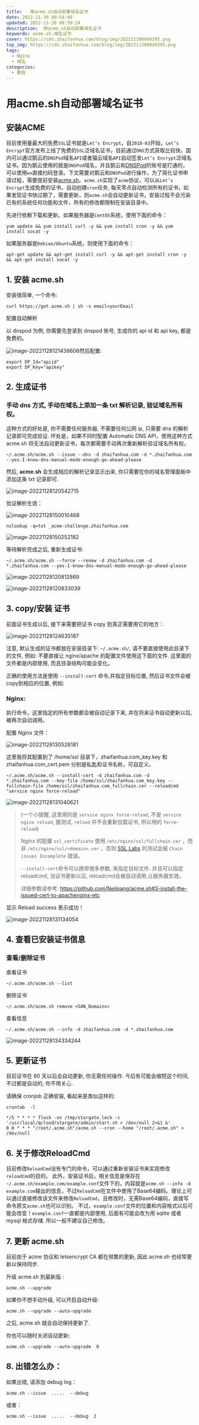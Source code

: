 ```yaml
---
title:   用acme.sh自动部署域名证书
date: 2022-11-30 00:54:08
updated: 2022-11-30 00:59:24
description:  用acme.sh自动部署域名证书
keywords: acme.sh,域名证书
cover: https://cdn.zhaifanhua.com/blog/img/202211300049395.png
top_img: https://cdn.zhaifanhua.com/blog/img/202211300049395.png
tags:
  - Nginx
  - 域名
categories:
  - 教程
---
```






# 用acme.sh自动部署域名证书

## 安装ACME

目前使用量最大的免费`SSL`证书就是`Let’s Encrypt`，自`2018-03`开始，`Let’s Encrypt`官方发布上线了免费的`SSL`泛域名证书，目前通过`DNS`方式获取比较快，国内可以通过鹅云的`DNSPod`域名`API`或者猫云域名`API`自动签发`Let’s Encrypt`泛域名证书。因为鹅云使用的就是`DNSPod`域名，并且鹅云和[DNSPod](https://link.juejin.cn?target=https%3A%2F%2Fwww.dnspod.cn)的账号是打通的，可以使用`wx`直接扫码登录。下文需要对鹅云和`DNSPod`进行操作，为了简化证书申请过程，需要提前安装[acme.sh](https://link.juejin.cn?target=https%3A%2F%2Fgithub.com%2Facmesh-official%2Facme.sh)。`acme.sh`实现了`acme`协议，可以从`Let’s Encrypt`生成免费的证书，自动创建`cron`任务, 每天零点自动检测所有的证书，如果发现证书快过期了，需要更新，则`acme.sh`会自动更新证书，安装过程不会污染已有的系统任何功能和文件，所有的修改都限制在安装目录中。

先进行依赖下载和更新。如果服务器是`CentOS`系统，使用下面的命令：

```shell
yum update && yum install curl -y && yum install cron -y && yum install socat -y
```

如果服务器是`Debian/Ubuntu`系统，则使用下面的命令：

```shell
apt-get update && apt-get install curl -y && apt-get install cron -y && apt-get install socat -y
```

## 1. 安装 **acme.sh**

安装很简单, 一个命令:

```shell
curl https://get.acme.sh | sh -s email=yourEmail
```

配置自动解析

以 dnspod 为例, 你需要先登录到 dnspod 账号, 生成你的 api id 和 api key, 都是免费的。

![image-20221128121438606](https://cdn.zhaifanhua.com/blog/img/202211300049391.png)然后配置:

```shell
export DP_Id="apiid"
export DP_Key="apikey"
```

## 2. 生成证书

### 手动 dns 方式, 手动在域名上添加一条 txt 解析记录, 验证域名所有权。

这种方式的好处是, 你不需要任何服务器, 不需要任何公网 ip, 只需要 dns 的解析记录即可完成验证. 坏处是，如果不同时配置 Automatic DNS API，使用这种方式 acme.sh 将无法自动更新证书，每次都需要手动再次重新解析验证域名所有权。

```shell
~/.acme.sh/acme.sh --issue --dns -d zhaifanhua.com -d *.zhaifanhua.com --yes-I-know-dns-manual-mode-enough-go-ahead-please
```

然后, **acme.sh** 会生成相应的解析记录显示出来, 你只需要在你的域名管理面板中添加这条 txt 记录即可.

![image-20221128120542715](https://cdn.zhaifanhua.com/blog/img/202211300049392.png)

验证解析生效：

![image-20221128150010468](https://cdn.zhaifanhua.com/blog/img/202211300049393.png)

```shell
nslookup -q=txt _acme-challenge.zhaifanhua.com
```

![image-20221128150252182](https://cdn.zhaifanhua.com/blog/img/202211300049394.png)

等待解析完成之后, 重新生成证书:

```shell
~/.acme.sh/acme.sh --force --renew -d zhaifanhua.com -d *.zhaifanhua.com --yes-I-know-dns-manual-mode-enough-go-ahead-please
```

![image-20221128120812869](https://cdn.zhaifanhua.com/blog/img/202211300049395.png)

![image-20221128120833039](https://cdn.zhaifanhua.com/blog/img/202211300049396.png)

## 3. copy/安装 证书

前面证书生成以后, 接下来需要把证书 copy 到真正需要用它的地方：

![image-20221128124635187](https://cdn.zhaifanhua.com/blog/img/202211300049397.png)

注意, 默认生成的证书都放在安装目录下: `~/.acme.sh/`, 请不要直接使用此目录下的文件, 例如: 不要直接让 nginx/apache 的配置文件使用这下面的文件. 这里面的文件都是内部使用, 而且目录结构可能会变化。

正确的使用方法是使用 `--install-cert` 命令,并指定目标位置, 然后证书文件会被copy到相应的位置, 例如:

### Nginx:

执行命令，这里指定的所有参数都会被自动记录下来, 并在将来证书自动更新以后, 被再次自动调用。

配置 Nginx 文件：

![image-20221128130528181](https://cdn.zhaifanhua.com/blog/img/202211300049398.png)

这里我将其配置到了 /home/ssl 目录下，zhaifanhua.com_key.key 和 zhaifanhua.com_cert.pem 分别是私匙和证书名称，可自定义。

```
~/.acme.sh/acme.sh --install-cert -d zhaifanhua.com -d *.zhaifanhua.com --key-file /home/ssl/zhaifanhua.com_key.key --fullchain-file /home/ssl/zhaifanhua.com_fullchain.cer --reloadcmd "service nginx force-reload"
```

![image-20221128131040621](https://cdn.zhaifanhua.com/blog/img/202211300049399.png)

> (一个小提醒, 这里用的是 `service nginx force-reload`, 不是 `service nginx reload`, 据测试, `reload` 并不会重新加载证书, 所以用的 `force-reload`)
>
> Nginx 的配置 `ssl_certificate` 使用 `/etc/nginx/ssl/fullchain.cer` ，而非 `/etc/nginx/ssl/<domain>.cer` ，否则 [SSL Labs](https://www.ssllabs.com/ssltest/) 的测试会报 `Chain issues Incomplete` 错误。
>
> `--install-cert`命令可以携带很多参数, 来指定目标文件. 并且可以指定 reloadcmd, 当证书更新以后, reloadcmd会被自动调用,让服务器生效。
>
> 详细参数请参考: https://github.com/Neilpang/acme.sh#3-install-the-issued-cert-to-apachenginx-etc

显示 Reload success 表示成功！

![image-20221128131134054](https://cdn.zhaifanhua.com/blog/img/202211300049400.png)

## 4. 查看已安装证书信息

### 查看/删除证书

查看证书

```
~/.acme.sh/acme.sh --list
```

删除证书

```
~/.acme.sh/acme.sh remove <SAN_Domains>
```

查看信息

```shell
~/.acme.sh/acme.sh --info -d zhaifanhua.com -d *.zhaifanhua.com
```

![image-20221128134334244](https://cdn.zhaifanhua.com/blog/img/202211300049401.png)

## 5. 更新证书

目前证书在 60 天以后会自动更新, 你无需任何操作. 今后有可能会缩短这个时间, 不过都是自动的, 你不用关心.

请确保 cronjob 正确安装, 看起来是类似这样的:

```
crontab  -l

*/5 * * * * flock -xn /tmp/stargate.lock -c '/usr/local/qcloud/stargate/admin/start.sh > /dev/null 2>&1 &'
0 0 * * * "/root/.acme.sh"/acme.sh --cron --home "/root/.acme.sh" > /dev/null
```

## 6. 关于修改ReloadCmd

目前修改`ReloadCmd`没有专门的命令，可以通过重新安装证书来实现修改`reloadCmd`的目的。 此外，安装证书后，相关信息是保存在`~/.acme.sh/example.com/example.conf`文件下的，内容就是`acme.sh --info -d example.com`输出的信息，不过`ReloadCmd`在文件中使用了Base64编码。理论上可以通过直接修改该文件来修改`ReloadCmd`，且修改时，无需Base64编码，直接写命令原文`acme.sh`也可以识别。 不过，`example.conf`文件的位置和内容格式以后可能会改变！`example.conf`一直都是内部使用, 后面有可能会改为用 sqlite 或者mysql 格式存储. 所以一般不建议自己修改。

## 7. 更新 acme.sh

目前由于 acme 协议和 letsencrypt CA 都在频繁的更新, 因此 acme.sh 也经常更新以保持同步.

升级 acme.sh 到最新版 :

```
acme.sh --upgrade
```

如果你不想手动升级, 可以开启自动升级:

```
acme.sh --upgrade --auto-upgrade
```

之后, acme.sh 就会自动保持更新了.

你也可以随时关闭自动更新:

```
acme.sh --upgrade --auto-upgrade  0
```

## 8. 出错怎么办：

如果出错, 请添加 debug log：

```
acme.sh --issue  .....  --debug 
```

或者：

```
acme.sh --issue  .....  --debug  2
```